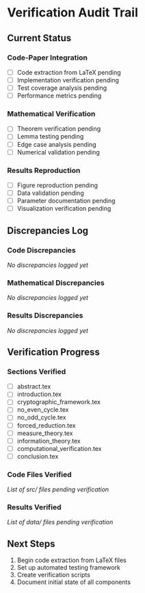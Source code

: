 # Verification Audit Trail

## Current Status

### Code-Paper Integration
- [ ] Code extraction from LaTeX pending
- [ ] Implementation verification pending
- [ ] Test coverage analysis pending
- [ ] Performance metrics pending

### Mathematical Verification
- [ ] Theorem verification pending
- [ ] Lemma testing pending
- [ ] Edge case analysis pending
- [ ] Numerical validation pending

### Results Reproduction
- [ ] Figure reproduction pending
- [ ] Data validation pending
- [ ] Parameter documentation pending
- [ ] Visualization verification pending

## Discrepancies Log

### Code Discrepancies
*No discrepancies logged yet*

### Mathematical Discrepancies
*No discrepancies logged yet*

### Results Discrepancies
*No discrepancies logged yet*

## Verification Progress

### Sections Verified
- [ ] abstract.tex
- [ ] introduction.tex
- [ ] cryptographic_framework.tex
- [ ] no_even_cycle.tex
- [ ] no_odd_cycle.tex
- [ ] forced_reduction.tex
- [ ] measure_theory.tex
- [ ] information_theory.tex
- [ ] computational_verification.tex
- [ ] conclusion.tex

### Code Files Verified
*List of src/ files pending verification*

### Results Verified
*List of data/ files pending verification*

## Next Steps
1. Begin code extraction from LaTeX files
2. Set up automated testing framework
3. Create verification scripts
4. Document initial state of all components 